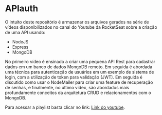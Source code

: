 # APIauth

O intuito deste repositório é armazenar os arquivos gerados na série de vídeos disponibilizados no canal do Youtube da RocketSeat sobre a criação de uma API usando:

* NodeJS
* Express
* MongoDB

No primeiro vídeo é ensinado a criar uma pequena API Rest para cadastrar dados em um banco de dados MongoDB remoto. Em seguida é abordada uma técnica para autenticação de usuários em um exemplo de sistema de login, com a utilização de token para validação (JWT).
Em seguida é discutido como usar o NodeMailer para criar uma feature de recuperação de senhas, e finalmente, no último vídeo, são abordados mais profundamente conceitos da arquitetura CRUD e relacionamentos com o MongoDB.

Para acessar a playlist basta clicar no link: <a href="https://www.youtube.com/watch?v=BN_8bCfVp88&list=PL85ITvJ7FLoiXVwHXeOsOuVppGbBzo2dp">Link do youtube</a>.

